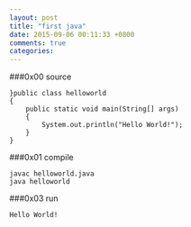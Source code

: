 ```yaml
---
layout: post
title: "first java"
date: 2015-09-06 00:11:33 +0800
comments: true
categories: 
---
```

###0x00 source

	}public class helloworld
	{
		public static void main(String[] args)
		{
			System.out.println("Hello World!");
		}
	}
###0x01 compile

	javac helloworld.java
	java helloworld

###0x03 run

	Hello World!
